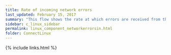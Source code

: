 ```yaml
---
title: ﻿Rate of incoming network errors
last_updated: February 15, 2017
summary: "This flow shows the rate at which errors are received from the network."
sidebar: c_linux_sidebar
permalink: linux_component_networkerrorsin.html
folder: ConnectLinux
---
```


{% include links.html %}
